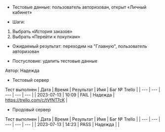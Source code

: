 * Тестовые данные: пользователь авторизован, открыт «Личный кабинет»

* Шаги:
1.	Выбрать «История заказов»
2.	Выбрать «Перейти к покупкам»





* Ожидаемый результат: переходим на "Главную", пользователь авторизован


* Постусловие: удалить тестовые данные

Автор: Надежда

* Тестовый сервер 

Тест выполнен
| Дата | Время | Результат | Имя | Баг № Trello |
| --- | --- | --- | --- | --- |
| 2023-07-13 | 10:09 | FAIL | Надежда | https://trello.com/c/tVfNT7cK | 

* Продовый сервер

Тест выполнен
| Дата | Время | Результат | Имя | Баг № Trello |
| --- | --- | --- | --- | --- |
| 2023-07-13 | 14:23 | PASS | Надежда |  | 
